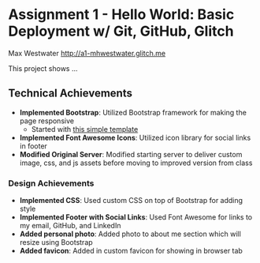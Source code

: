 Assignment 1 - Hello World: Basic Deployment w/ Git, GitHub, Glitch
===

Max Westwater
http://a1-mhwestwater.glitch.me

This project shows ...

## Technical Achievements
- **Implemented Bootstrap**: Utilized Bootstrap framework for making the page responsive
  - Started with [this simple template](https://startbootstrap.com/templates/scrolling-nav/)
- **Implemented Font Awesome Icons**: Utilized icon library for social links in footer
- **Modified Original Server**: Modified starting server to deliver custom image, css, and js assets before moving to improved version from class

### Design Achievements
- **Implemented CSS**: Used custom CSS on top of Bootstrap for adding style
- **Implemented Footer with Social Links**: Used Font Awesome for links to my email, GitHub, and LinkedIn
- **Added personal photo**: Added photo to about me section which will resize using Bootstrap
- **Added favicon**: Added in custom favicon for showing in browser tab


